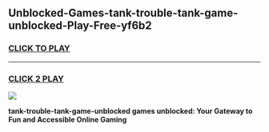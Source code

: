 
## Unblocked-Games-tank-trouble-tank-game-unblocked-Play-Free-yf6b2
<h3>
<a href="https://premium76.site?title=tank-trouble-tank-game-unblocked&ref=19M">CLICK TO PLAY</a></h3>
<hr>

<h3>
<a href="https://premium76.site?title=tank-trouble-tank-game-unblocked&ref=19M">CLICK 2 PLAY</a>
  
</h3>

<a href="https://premium76.site?title=tank-trouble-tank-game-unblocked&ref=19M"><img src="https://clearcache.store/games.png"></a>


**tank-trouble-tank-game-unblocked games unblocked: Your Gateway to Fun and Accessible Online Gaming**
